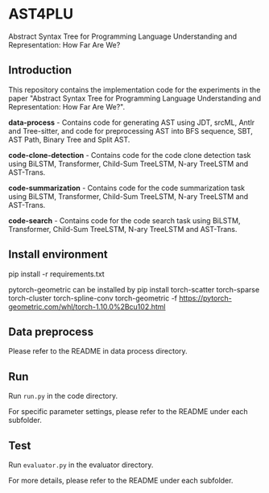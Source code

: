 # AST4PLU
Abstract Syntax Tree for Programming Language Understanding and Representation: How Far Are We?

## Introduction
This repository contains the implementation code for the experiments in the paper "Abstract Syntax Tree for Programming Language Understanding and Representation: How Far Are We?".

**data-process** - Contains code for generating AST using JDT, srcML, Antlr and Tree-sitter, and code for preprocessing AST into BFS sequence, SBT, AST Path, Binary Tree and Split AST.

**code-clone-detection** - Contains code for the code clone detection task using BiLSTM, Transformer, Child-Sum TreeLSTM, N-ary TreeLSTM and AST-Trans.

**code-summarization** - Contains code for the code summarization task using BiLSTM, Transformer, Child-Sum TreeLSTM, N-ary TreeLSTM and AST-Trans.

**code-search** - Contains code for the code search task using BiLSTM, Transformer, Child-Sum TreeLSTM, N-ary TreeLSTM and AST-Trans.

## Install environment
pip install -r requirements.txt

pytorch-geometric can be installed by pip install torch-scatter torch-sparse torch-cluster torch-spline-conv torch-geometric -f https://pytorch-geometric.com/whl/torch-1.10.0%2Bcu102.html

## Data preprocess
Please refer to the README in data process directory.

## Run
Run ``run.py`` in the code directory. 

For specific parameter settings, please refer to the README under each subfolder.

## Test
Run ``evaluator.py`` in the evaluator directory. 

For more details, please refer to the README under each subfolder.
